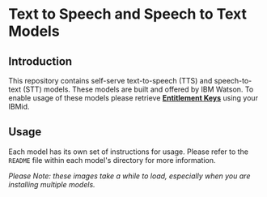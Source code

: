 # Text to Speech and Speech to Text Models

## Introduction

This repository contains self-serve text-to-speech (TTS) and speech-to-text (STT) models. These models are built and offered by IBM Watson. To enable usage of these models please retrieve [**Entitlement Keys**](https://myibm.ibm.com/products-services/containerlibrary) using your IBMid.

## Usage

Each model has its own set of instructions for usage. Please refer to the `README` file within each model's directory for more information.

_Please Note: these images take a while to load, especially when you are installing multiple models._
